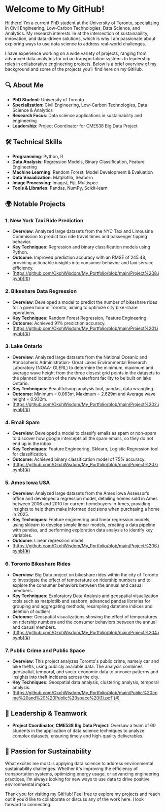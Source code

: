 # Welcome to My GitHub!

Hi there! I'm a current PhD student at the University of Toronto, specializing in Civil Engineering, Low-Carbon Technologies, Data Science, and Analytics. My research interests lie at the intersection of sustainability, innovation, and data-driven solutions, which is why I am passionate about exploring ways to use data science to address real-world challenges.

I have experience working on a wide variety of projects, ranging from advanced data analytics for urban transportation systems to leadership roles in collaborative engineering projects. Below is a brief overview of my background and some of the projects you’ll find here on my GitHub.

## 🔍 About Me

- **PhD Student**: University of Toronto
- **Specialization**: Civil Engineering, Low-Carbon Technologies, Data Science & Analytics
- **Research Focus**: Data science applications in sustainability and engineering
- **Leadership**: Project Coordinator for CME538 Big Data Project

## 🛠️ Technical Skills

- **Programming**: Python, R
- **Data Analysis**: Regression Models, Binary Classification, Feature Engineering
- **Machine Learning**: Random Forest, Model Development & Evaluation
- **Data Visualization**: Matplotlib, Seaborn
- **Image Processing**: ImageJ, Fiji, Multispec
- **Tools & Libraries**: Pandas, NumPy, Scikit-learn

## 🌍 Notable Projects

### 1. **New York Taxi Ride Prediction**
   - **Overview**: Analyzed large datasets from the NYC Taxi and Limousine Commission to predict taxi ride travel times and passenger tipping behavior.
   - **Key Techniques**: Regression and binary classification models using Python.
   - **Outcome**: Improved prediction accuracy with an RMSE of 245.48, providing actionable insights into consumer behavior and taxi service efficiency.
   - [https://github.com/OkohWisdom/My_Portfolio/blob/main/Project%208.ipynb](#)

### 2. **Bikeshare Data Regression**
   - **Overview**: Developed a model to predict the number of bikeshare rides for a given hour in Toronto, aiming to optimize city bike-share operations.
   - **Key Techniques**: Random Forest Regression, Feature Engineering.
   - **Outcome**: Achieved 91% prediction accuracy.
   - [https://github.com/OkohWisdom/My_Portfolio/blob/main/Project%201.ipynb](#)
     
### 3. **Lake Ontario** 
   - **Overview**: Analyzed large datasets from the National Oceanic and Atmospheric Administration- Great Lakes Environmental Research Laboratory (NOAA- GLERL) to determine the minimum, maximum and average wave height from the three        closest grid points in the datasets to the planned location of the new waterfront facility to be built on lake Ontario.
   - **Key Techniques**: Beautifulsoup analysis tool, pandas, data wrangling.
   - **Outcome**: Minimum = 0.063m, Maximum = 2.629m and Average wave height = 0.932m.
   - [https://github.com/OkohWisdom/My_Portfolio/blob/main/Project%202.ipynb](#)
     
### 4. **Email Spam** 
   - **Overview**: Developed a model to classify emails as spam or non-spam to discover how google intercepts all the spam emails, so they do not end up in the inbox.
   - **Key Techniques**: Feature Engineering, Sklearn, Logistic Regression tool for classification. 
   - **Outcome**: Achieved binary classification model of 75% accuracy.
   - [https://github.com/OkohWisdom/My_Portfolio/blob/main/Project%207.ipynb](#)
     
### 5. **Ames Iowa USA**
   - **Overview**: Analyzed large datasets from the Ames Iowa Assessor’s office and developed a regression model, detailing homes sold in Ames between 2006 and 2010 for current homebuyers in Ames, providing insights to help them make         informed decisions when purchasing a home in 2025.
   - **Key Techniques**: Feature engineering and linear regression models, using sklearn to develop simple linear models, creating a data pipeline with pandas, and performing exploration data analysis to identify key variables.
   - **Outcome**: Linear regression model.
   - [https://github.com/OkohWisdom/My_Portfolio/blob/main/Project%206.ipynb](#)
     
### 6. **Toronto Bikeshare Rides** 
   - **Overview**: Big Data project on bikeshare rides within the city of Toronto to investigate the effect of temperature on ridership numbers and to explore the consumer behaviors between the annual and casual members.
   - **Key Techniques**: Exploratory Data Analysis and geospatial visualization tools such as matplotlib and seaborn, advanced pandas libraries for grouping and aggregating methods, resampling datetime indices and deletion of                outliers.
   - **Outcome**: Geospatial visualizations showing the effect of temperatures on ridership numbers and the consumer behaviors between the annual and casual members.
   - [https://github.com/OkohWisdom/My_Portfolio/blob/main/Project%204.ipynb](#)

### 7. **Public Crime and Public Space**
   - **Overview**: This project analyzes Toronto's public crime, namely car and bike thefts, using publicly available data. The analysis combines geospatial, temporal, and socio-economic data to uncover patterns and insights into            theft incidents across the city.
   - **Key Techniques**: Geospatial data analysis, clustering analysis, temporal analysis.
   - [https://github.com/OkohWisdom/My_Portfolio/blob/main/Public%20crime%20and%20%20Public%20space%20(1).pdf](#)

## 👥 Leadership & Teamwork

- **Project Coordinator, CME538 Big Data Project**: Oversaw a team of 60 students in the application of data science techniques to analyze complex datasets, ensuring timely and high-quality deliverables.

## 🌱 Passion for Sustainability

What excites me most is applying data science to address environmental sustainability challenges. Whether it's improving the efficiency of transportation systems, optimizing energy usage, or advancing engineering practices, I’m always looking for new ways to use data to drive positive environmental impact.

Thank you for visiting my GitHub! Feel free to explore my projects and reach out if you’d like to collaborate or discuss any of the work here. I look forward to connecting.
